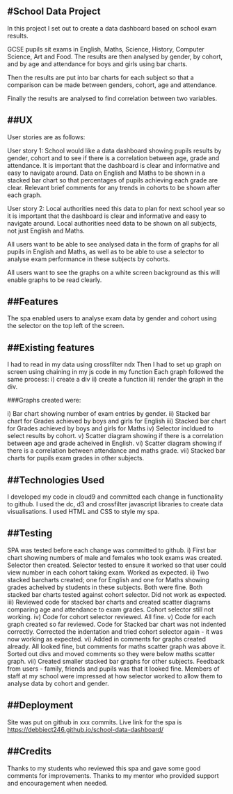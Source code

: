 #School Data Project
----------------------

In this project I set out to create a data dashboard based on school exam results.

GCSE pupils sit exams in English, Maths, Science, History, Computer Science, Art and Food.
The results are then analysed by gender, by cohort, and by age and attendance for boys and girls
using bar charts.

Then the results are put into bar charts for each subject so that a comparison can be made
between genders, cohort, age and attendance.

Finally the results are analysed to find correlation between two variables.

##UX
--

User stories are as follows:

User story 1:  School would like a data dashboard showing pupils results by gender, cohort and to see
if there is a correlation between age, grade and attendance.  It is important
that the dashboard is clear and informative and easy to navigate around.  Data on English and Maths
to be shown in a stacked bar chart so that percentages of pupils achieving each grade are clear.
Relevant brief comments for any trends in cohorts to be shown after each graph.

User story 2:  Local authorities need this data to plan for next school year so it is important
that the dashboard is clear and informative and easy to navigate around.  Local authorities need data to 
be shown on all subjects, not just English and Maths.

All users want to be able to see analysed data in the form of graphs for all pupils in English and Maths,
as well as to be able to use a selector to analyse exam performance in these subjects by cohorts.

All users want to see the graphs on a white screen background as this will enable graphs to be read
clearly.

##Features
----------------
The spa enabled users to analyse exam data by gender and cohort using the selector on the top left of the screen.

##Existing features
------------------
I had to read in my data using crossfilter ndx
Then  I had to set up graph on screen using chaining in my js code in my function
Each graph followed the same process:
i) create a div
ii) create a function
iii) render the graph in the div.

###Graphs created were:

i) Bar chart showing number of exam entries by gender.
ii)  Stacked bar chart for Grades achieved by boys and girls for English 
iii) Stacked bar chart for Grades achieved by boys and girls for Maths
iv)  Selector incldued to select results by cohort.
v)  Scatter diagram showing if there is a correlation between age and grade acheived in English.
vi)  Scatter diagram showing if there is a correlation between attendance and maths grade.
vii)  Stacked bar charts for pupils exam grades in other subjects.

##Technologies Used
-----------------

I developed my code in cloud9 and committed each change in functionality to github.
I used the dc, d3 and crossfilter javascript libraries to create data visualisations.
I used HTML and CSS to style my spa.

##Testing
-------
SPA was tested before each change was committed to github.
i) First bar chart showing numbers of male and females who took exams was created. Selector then created.  Selector tested to ensure it worked so
that user could view number in each cohort taking exam.  Worked as expected.
ii) Two stacked barcharts created; one for English and one for Maths showing grades acheived by students in these subjects.  Both were fine.
Both stacked bar charts tested against cohort selector.  Did not work as expected.
iii)  Reviewed code for stacked bar charts and created scatter diagrams comparing age and attendance to exam grades.  Cohort selector still not working.
iv)  Code for cohort selector reviewed.  All fine.
v)  Code for each graph created so far reviewed.  Code for Stacked bar chart was not indented correctly.  Corrected the indentation and tried cohort selector
again - it was now working as expected.
vi)  Added in comments for graphs created already.  All looked fine, but comments for maths scatter graph was above it.  Sorted out divs and
moved comments so they were below maths scatter graph.
vii) Created smaller stacked bar graphs for other subjects.  Feedback from users - family, friends and pupils was that it looked fine.
Members of staff at my school were impressed at how selector worked to allow them to analyse data by cohort and gender.


##Deployment
----------
Site was put on github in xxx commits.
Live link for the spa is https://debbiect246.github.io/school-data-dashboard/

##Credits
---------

Thanks to my students who reviewed this spa and gave some good comments for improvements.
Thanks to my mentor who provided support and encouragement when needed.


